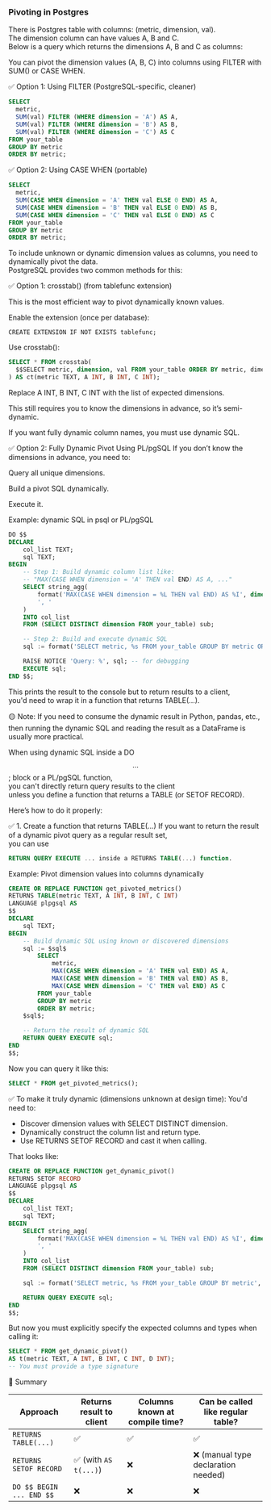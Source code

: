 ### Pivoting in Postgres

There is Postgres table with columns: (metric, dimension, val).  
The dimension column can have values A, B and C.  
Below is a query which returns the dimensions A, B and C as columns:
 
You can pivot the dimension values (A, B, C) into columns using FILTER with SUM() or CASE WHEN.

✅ Option 1: Using FILTER (PostgreSQL-specific, cleaner)
```sql
SELECT
  metric,
  SUM(val) FILTER (WHERE dimension = 'A') AS A,
  SUM(val) FILTER (WHERE dimension = 'B') AS B,
  SUM(val) FILTER (WHERE dimension = 'C') AS C
FROM your_table
GROUP BY metric
ORDER BY metric;
```
✅ Option 2: Using CASE WHEN (portable)
```sql
SELECT
  metric,
  SUM(CASE WHEN dimension = 'A' THEN val ELSE 0 END) AS A,
  SUM(CASE WHEN dimension = 'B' THEN val ELSE 0 END) AS B,
  SUM(CASE WHEN dimension = 'C' THEN val ELSE 0 END) AS C
FROM your_table
GROUP BY metric
ORDER BY metric;
```

To include unknown or dynamic dimension values as columns, you need to dynamically pivot the data.   
PostgreSQL provides two common methods for this:

✅ Option 1: crosstab() (from tablefunc extension)

This is the most efficient way to pivot dynamically known values.

 Enable the extension (once per database):
```   
CREATE EXTENSION IF NOT EXISTS tablefunc;
```
 Use crosstab():
```sql   
SELECT * FROM crosstab(
  $$SELECT metric, dimension, val FROM your_table ORDER BY metric, dimension$$
) AS ct(metric TEXT, A INT, B INT, C INT);
```
Replace A INT, B INT, C INT with the list of expected dimensions.

This still requires you to know the dimensions in advance, so it’s semi-dynamic.

If you want fully dynamic column names, you must use dynamic SQL.

✅ Option 2: Fully Dynamic Pivot Using PL/pgSQL
If you don’t know the dimensions in advance, you need to:

Query all unique dimensions.

Build a pivot SQL dynamically.

Execute it.

Example: dynamic SQL in psql or PL/pgSQL

```sql
DO $$
DECLARE
    col_list TEXT;
    sql TEXT;
BEGIN
    -- Step 1: Build dynamic column list like: 
    -- "MAX(CASE WHEN dimension = 'A' THEN val END) AS A, ..."
    SELECT string_agg(
        format('MAX(CASE WHEN dimension = %L THEN val END) AS %I', dimension, dimension),
        ', '
    )
    INTO col_list
    FROM (SELECT DISTINCT dimension FROM your_table) sub;

    -- Step 2: Build and execute dynamic SQL
    sql := format('SELECT metric, %s FROM your_table GROUP BY metric ORDER BY metric;', col_list);

    RAISE NOTICE 'Query: %', sql; -- for debugging
    EXECUTE sql;
END $$;
```
This prints the result to the console but to return results to a client,   
you'd need to wrap it in a function that returns TABLE(...).

🟡 Note:
If you need to consume the dynamic result in Python, pandas, etc.,   
then running the dynamic SQL and reading the result as a DataFrame is usually more practical.



When using dynamic SQL inside a DO $$ ... $$; block or a PL/pgSQL function,  
you can't directly return query results to the client   
unless you define a function that returns a TABLE (or SETOF RECORD).

Here’s how to do it properly:

✅ 1. Create a function that returns TABLE(...)
If you want to return the result of a dynamic pivot query as a regular result set,   
you can use   
```sql
RETURN QUERY EXECUTE ... inside a RETURNS TABLE(...) function.
```

Example: Pivot dimension values into columns dynamically
 
```sql
CREATE OR REPLACE FUNCTION get_pivoted_metrics()
RETURNS TABLE(metric TEXT, A INT, B INT, C INT)
LANGUAGE plpgsql AS
$$
DECLARE
    sql TEXT;
BEGIN
    -- Build dynamic SQL using known or discovered dimensions
    sql := $sql$
        SELECT
            metric,
            MAX(CASE WHEN dimension = 'A' THEN val END) AS A,
            MAX(CASE WHEN dimension = 'B' THEN val END) AS B,
            MAX(CASE WHEN dimension = 'C' THEN val END) AS C
        FROM your_table
        GROUP BY metric
        ORDER BY metric;
    $sql$;

    -- Return the result of dynamic SQL
    RETURN QUERY EXECUTE sql;
END
$$;
```
Now you can query it like this:
```sql
SELECT * FROM get_pivoted_metrics();
```

✅ To make it truly dynamic (dimensions unknown at design time):
You'd need to:

- Discover dimension values with SELECT DISTINCT dimension.  
- Dynamically construct the column list and return type.  
- Use RETURNS SETOF RECORD and cast it when calling.

That looks like:
```sql
CREATE OR REPLACE FUNCTION get_dynamic_pivot()
RETURNS SETOF RECORD
LANGUAGE plpgsql AS
$$
DECLARE
    col_list TEXT;
    sql TEXT;
BEGIN
    SELECT string_agg(
        format('MAX(CASE WHEN dimension = %L THEN val END) AS %I', dimension, dimension),
        ', '
    )
    INTO col_list
    FROM (SELECT DISTINCT dimension FROM your_table) sub;

    sql := format('SELECT metric, %s FROM your_table GROUP BY metric', col_list);

    RETURN QUERY EXECUTE sql;
END
$$;
```
But now you must explicitly specify the expected columns and types when calling it:

```sql
SELECT * FROM get_dynamic_pivot()
AS t(metric TEXT, A INT, B INT, C INT, D INT);
-- You must provide a type signature
```

🔄 Summary


| Approach                 | Returns result to client | Columns known at compile time? | Can be called like regular table?  |
| ------------------------ | ------------------------ | ------------------------------ | ---------------------------------- |
| `RETURNS TABLE(...)`     | ✅                        | ✅                              | ✅                                  |
| `RETURNS SETOF RECORD`   | ✅ (with `AS t(...)`)     | ❌                              | ❌ (manual type declaration needed) |
| `DO $$ BEGIN ... END $$` | ❌                        | ❌                              | ❌                                  |

